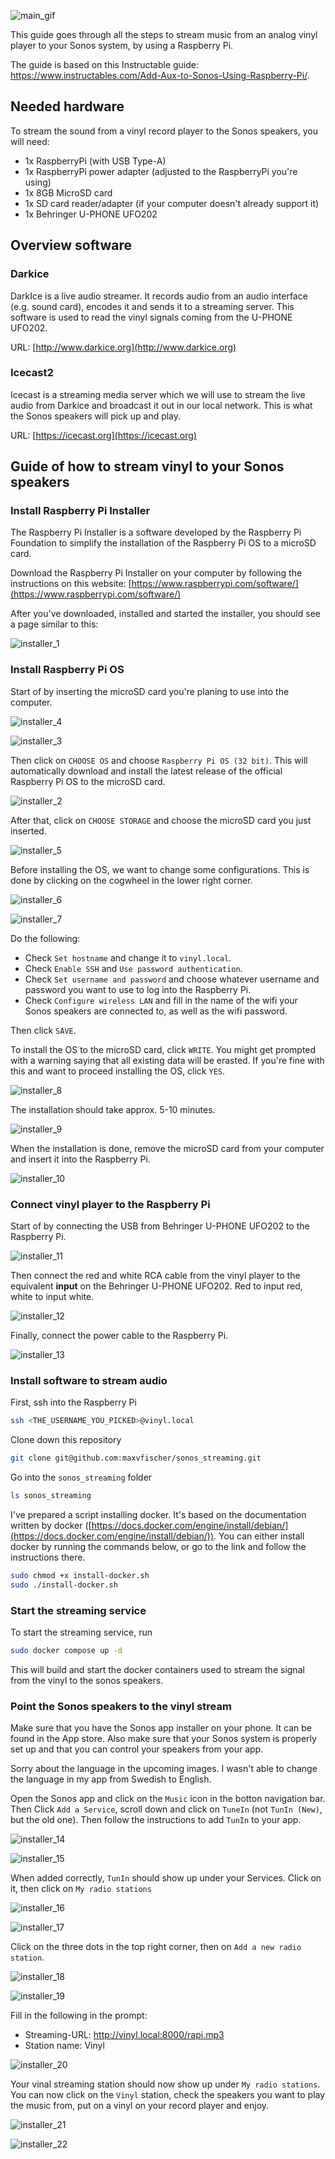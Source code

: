 ![main_gif](./images/main_banner.gif)

This guide goes through all the steps to stream music from an analog vinyl player to your Sonos system, by using a Raspberry Pi.

The guide is based on this Instructable guide: https://www.instructables.com/Add-Aux-to-Sonos-Using-Raspberry-Pi/.


## Needed hardware
To stream the sound from a vinyl record player to the Sonos speakers, you will need:

* 1x RaspberryPi (with USB Type-A)
* 1x RaspberryPi power adapter (adjusted to the RaspberryPi you're using)
* 1x 8GB MicroSD card
* 1x SD card reader/adapter (if your computer doesn't already support it)
* 1x Behringer U-PHONE UFO202

## Overview software

### Darkice

DarkIce is a live audio streamer. It records audio from an audio interface (e.g. sound card), 
encodes it and sends it to a streaming server. This software is used to read the vinyl signals 
coming from the U-PHONE UFO202.

URL: [http://www.darkice.org](http://www.darkice.org)

### Icecast2

Icecast is a streaming media server which we will use to stream the live audio from Darkice and 
broadcast it out in our local network. This is what the Sonos speakers will pick up and play.

URL: [https://icecast.org](https://icecast.org)


## Guide of how to stream vinyl to your Sonos speakers

### Install Raspberry Pi Installer

The Raspberry Pi Installer is a software developed by the Raspberry Pi Foundation to simplify the installation of the Raspberry Pi OS to a microSD card.

Download the Raspberry Pi Installer on your computer by following the instructions on this website: [https://www.raspberrypi.com/software/](https://www.raspberrypi.com/software/)

After you've downloaded, installed and started the installer, you should see a page similar to this:

![installer_1](./images/setup_hardware/installer_1.png)


### Install Raspberry Pi OS

Start of by inserting the microSD card you're planing to use into the computer.

![installer_4](./images/setup_hardware/installer_4.png)

![installer_3](./images/setup_hardware/installer_3.png)

Then click on `CHOOSE OS` and choose `Raspberry Pi OS (32 bit)`. This will automatically download and install the latest release of the official Raspberry Pi OS to the microSD card.

![installer_2](./images/setup_hardware/installer_2.png)

After that, click on `CHOOSE STORAGE` and choose the microSD card you just inserted.

![installer_5](./images/setup_hardware/installer_5.png)

Before installing the OS, we want to change some configurations. This is done by clicking on the cogwheel in the lower right corner.

![installer_6](./images/setup_hardware/installer_6.png)

![installer_7](./images/setup_hardware/installer_7.png)

Do the following:

* Check `Set hostname` and change it to `vinyl.local`.
* Check `Enable SSH` and `Use password authentication`.
* Check `Set username and password` and choose whatever username and password you want to use to log into the Raspberry Pi.
* Check `Configure wireless LAN` and fill in the name of the wifi your Sonos speakers are connected to, as well as the wifi password.

Then click `SAVE`.

To install the OS to the microSD card, click `WRITE`. You might get prompted with a warning saying that all existing data will be erasted. If you're fine with this and want to proceed installing the OS, click `YES`.

![installer_8](./images/setup_hardware/installer_8.png)

The installation should take approx. 5-10 minutes.

![installer_9](./images/setup_hardware/installer_9.png)

When the installation is done, remove the microSD card from your computer and insert it into the Raspberry Pi.

![installer_10](./images/setup_hardware/installer_10.png)

### Connect vinyl player to the Raspberry Pi

Start of by connecting the USB from Behringer U-PHONE UFO202 to the Raspberry Pi.

![installer_11](./images/setup_hardware/installer_11.png)

Then connect the red and white RCA cable from the vinyl player to the equivalent **input** on the Behringer U-PHONE UFO202. Red to input red, white to input white.

![installer_12](./images/setup_hardware/installer_12.png)

Finally, connect the power cable to the Raspberry Pi.

![installer_13](./images/setup_hardware/installer_13.png)

### Install software to stream audio

First, ssh into the Raspberry Pi

```bash
ssh <THE_USERNAME_YOU_PICKED>@vinyl.local
```

Clone down this repository

```bash
git clone git@github.com:maxvfischer/sonos_streaming.git
```

Go into the `sonos_streaming` folder

```bash
ls sonos_streaming
```

I've prepared a script installing docker. It's based on the documentation written by docker ([https://docs.docker.com/engine/install/debian/](https://docs.docker.com/engine/install/debian/)). You can either install docker by running the commands below, or go to the link and follow the instructions there.

```bash
sudo chmod +x install-docker.sh
sudo ./install-docker.sh
```

### Start the streaming service

To start the streaming service, run

```bash
sudo docker compose up -d
```

This will build and start the docker containers used to stream the signal from the vinyl to the sonos speakers.

### Point the Sonos speakers to the vinyl stream

Make sure that you have the Sonos app installer on your phone. It can be found in the App store. Also make sure that your Sonos system is properly set up and that you can control your speakers from your app.

Sorry about the language in the upcoming images. I wasn't able to change the language in my app from Swedish to English.

Open the Sonos app and click on the `Music` icon in the botton navigation bar. Then Click `Add a Service`, scroll down and click on `TuneIn` (not `TunIn (New)`, but the old one). Then follow the instructions to add `TunIn` to your app.

![installer_14](./images/setup_hardware/installer_14.png)

![installer_15](./images/setup_hardware/installer_15.png)


When added correctly, `TunIn` should show up under your Services. Click on it, then click on `My radio stations`

![installer_16](./images/setup_hardware/installer_16.png)

![installer_17](./images/setup_hardware/installer_17.png)

Click on the three dots in the top right corner, then on `Add a new radio station`.

![installer_18](./images/setup_hardware/installer_18.png)

![installer_19](./images/setup_hardware/installer_19.png)

Fill in the following in the prompt:

* Streaming-URL: http://vinyl.local:8000/rapi.mp3
* Station name: Vinyl

![installer_20](./images/setup_hardware/installer_20.png)

Your vinal streaming station should now show up under `My radio stations`. You can now click on the `Vinyl` station, check the speakers you want to play the music from, put on a vinyl on your record player and enjoy.

![installer_21](./images/setup_hardware/installer_21.png)

![installer_22](./images/setup_hardware/installer_22.png)



